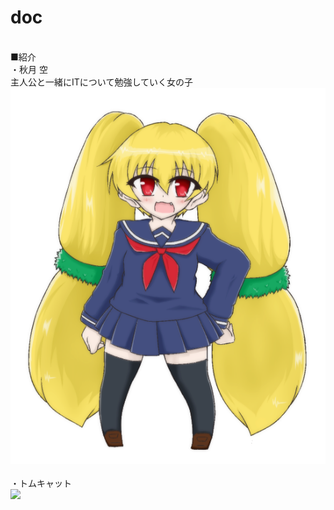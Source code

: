 # doc
<br>■紹介<br>・秋月 空<br>
主人公と一緒にITについて勉強していく女の子<br>
<img src="https://raw.githubusercontent.com/sola-akiduki/doc/master/image/sola.png"><br><br>
・トムキャット<br>
<img src="https://cloud.githubusercontent.com/assets/24250258/24581376/fb1cf55c-1754-11e7-95bb-07cecb91436b.png">

